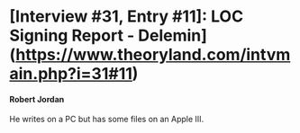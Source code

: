 # [Interview #31, Entry #11]: LOC Signing Report - Delemin](https://www.theoryland.com/intvmain.php?i=31#11)

#### Robert Jordan

He writes on a PC but has some files on an Apple III.

